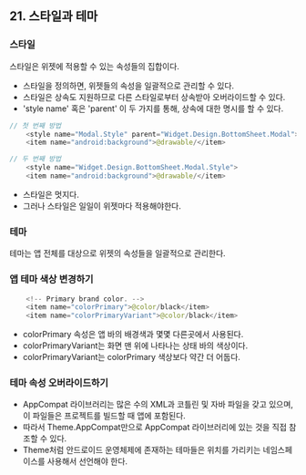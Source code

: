 ## 21. 스타일과 테마

### 스타일
스타일은 위젯에 적용할 수 있는 속성들의 집합이다.
- 스타일을 정의하면, 위젯들의 속성을 일괄적으로 관리할 수 있다.
- 스타일은 상속도 지원하므로 다른 스타일로부터 상속받아 오버라이드할 수 있다.
- 'style name' 혹은 'parent' 이 두 가지를 통해, 상속에 대한 명시를 할 수 있다.

```kotlin
// 첫 번째 방법
    <style name="Modal.Style" parent="Widget.Design.BottomSheet.Modal">
    <item name="android:background">@drawable/</item>

// 두 번째 방법
    <style name="Widget.Design.BottomSheet.Modal.Style">
    <item name="android:background">@drawable/</item>
```
- 스타일은 멋지다.
- 그러나 스타일은 일일이 위젯마다 적용해야한다.

### 테마
테마는 앱 전체를 대상으로 위젯의 속성들을 일괄적으로 관리한다.

### 앱 테마 색상 변경하기
```kotlin
    <!-- Primary brand color. -->
    <item name="colorPrimary">@color/black</item>
    <item name="colorPrimaryVariant">@color/black</item>
```
- colorPrimary 속성은 앱 바의 배경색과 몇몇 다른곳에서 사용된다.
- colorPrimaryVariant는 화면 맨 위에 나타나는 상태 바의 색상이다.
- colorPrimaryVariant는 colorPrimary 색상보다 약간 더 어둡다.

### 테마 속성 오버라이드하기
- AppCompat 라이브러리는 많은 수의 XML과 코틀린 및 자바 파일을 갖고 있으며, 이 파일들은 프로젝트를 빌드할 때 앱에 포함된다.
- 따라서 Theme.AppCompat만으로 AppCompat 라이브러리에 있는 것을 직접 참조할 수 있다.
- Theme처럼 안드로이드 운영체제에 존재하는 테마들은 위치를 가리키는 네임스페이스를 사용해서 선언해야 한다.